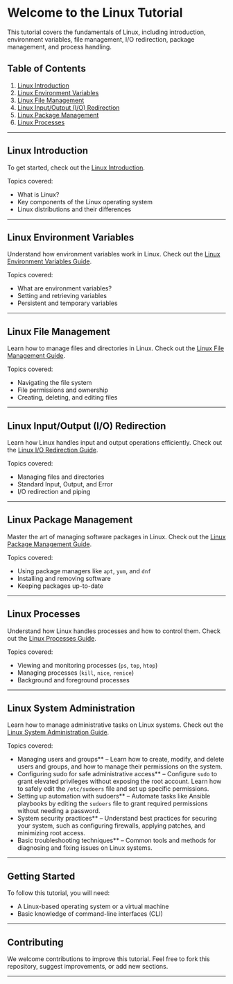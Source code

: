 # Welcome to the Linux Tutorial

This tutorial covers the fundamentals of Linux, including introduction, environment variables, file management, I/O redirection, package management, and process handling.

## Table of Contents

1. [Linux Introduction](#linux-introduction)
2. [Linux Environment Variables](#linux-environment-variables)
3. [Linux File Management](#linux-file-management)
4. [Linux Input/Output (I/O) Redirection](#linux-inputoutput-io-redirection)
5. [Linux Package Management](#linux-package-management)
6. [Linux Processes](#linux-processes)

---

## Linux Introduction

To get started, check out the [Linux Introduction](linux_intro.md).

Topics covered:
- What is Linux?
- Key components of the Linux operating system
- Linux distributions and their differences

---

## Linux Environment Variables

Understand how environment variables work in Linux. Check out the [Linux Environment Variables Guide](linux_environment_variables.md).

Topics covered:
- What are environment variables?
- Setting and retrieving variables
- Persistent and temporary variables

---

## Linux File Management

Learn how to manage files and directories in Linux. Check out the [Linux File Management Guide](linux_file_management.md).

Topics covered:
- Navigating the file system
- File permissions and ownership
- Creating, deleting, and editing files

---

## Linux Input/Output (I/O) Redirection

Learn how Linux handles input and output operations efficiently. Check out the [Linux I/O Redirection Guide](linux_io_redirection.md).

Topics covered:
- Managing files and directories
- Standard Input, Output, and Error
- I/O redirection and piping

---

## Linux Package Management

Master the art of managing software packages in Linux. Check out the [Linux Package Management Guide](linux_package_management.md).

Topics covered:
- Using package managers like `apt`, `yum`, and `dnf`
- Installing and removing software
- Keeping packages up-to-date

---

## Linux Processes

Understand how Linux handles processes and how to control them. Check out the [Linux Processes Guide](linux_processes.md).

Topics covered:
- Viewing and monitoring processes (`ps`, `top`, `htop`)
- Managing processes (`kill`, `nice`, `renice`)
- Background and foreground processes

---

## Linux System Administration

Learn how to manage administrative tasks on Linux systems. Check out the [Linux System Administration Guide](linux_system_administration.md).

Topics covered:

- Managing users and groups** – Learn how to create, modify, and delete users and groups, and how to manage their permissions on the system.
- Configuring sudo for safe administrative access** – Configure `sudo` to grant elevated privileges without exposing the root account. Learn how to safely edit the `/etc/sudoers` file and set up specific permissions.
- Setting up automation with sudoers** – Automate tasks like Ansible playbooks by editing the `sudoers` file to grant required permissions without needing a password.
- System security practices** – Understand best practices for securing your system, such as configuring firewalls, applying patches, and minimizing root access.
- Basic troubleshooting techniques** – Common tools and methods for diagnosing and fixing issues on Linux systems.


---

## Getting Started

To follow this tutorial, you will need:
- A Linux-based operating system or a virtual machine
- Basic knowledge of command-line interfaces (CLI)

---

## Contributing

We welcome contributions to improve this tutorial. Feel free to fork this repository, suggest improvements, or add new sections.

---
